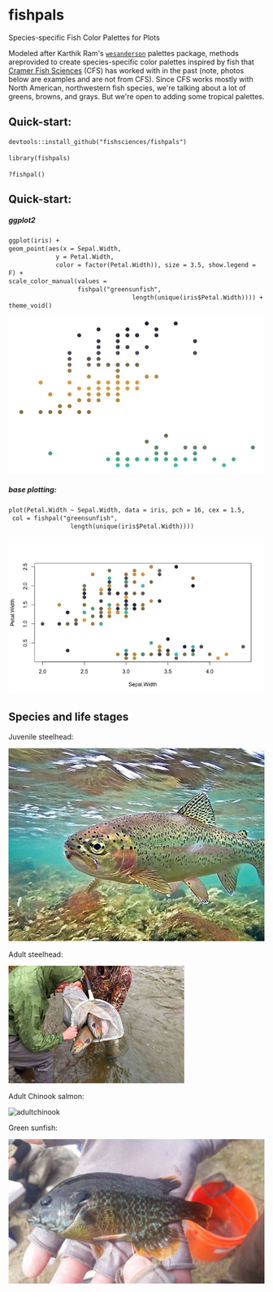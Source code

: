 
<!-- README.md is generated from README.Rmd. Please edit that file -->
fishpals
========

Species-specific Fish Color Palettes for Plots

Modeled after Karthik Ram's [`wesanderson`](https://CRAN.R-project.org/package=wesanderson) palettes package, methods areprovided to create species-specific color palettes inspired by fish that [Cramer Fish Sciences](http://www.fishsciences.net/) (CFS) has worked with in the past (note, photos below are examples and are not from CFS). Since CFS works mostly with North American, northwestern fish species, we're talking about a lot of greens, browns, and grays. But we're open to adding some tropical palettes.

Quick-start:
-----------------------
    devtools::install_github("fishsciences/fishpals")

    library(fishpals)

    ?fishpal()
    
Quick-start:
-----------------------

##### ggplot2
    ggplot(iris) +
    geom_point(aes(x = Sepal.Width, 
                 y = Petal.Width, 
                 color = factor(Petal.Width)), size = 3.5, show.legend = F) +
    scale_color_manual(values = 
                       fishpal("greensunfish", 
                                      length(unique(iris$Petal.Width)))) +  theme_void()
![ggplot_ex](https://github.com/fishsciences/fishpals/blob/master/fishphotos/ggplot_example.jpeg)

 ##### base plotting:                    
    plot(Petal.Width ~ Sepal.Width, data = iris, pch = 16, cex = 1.5,
     col = fishpal("greensunfish", 
                     length(unique(iris$Petal.Width))))
![base_ex](https://github.com/fishsciences/fishpals/blob/master/fishphotos/Baseplot_example.jpeg)

Species and life stages
-----------------------

Juvenile steelhead:

![juvenilesteelehad2](https://raw.githubusercontent.com/fishsciences/fishpals/master/fishphotos/juvenile_steelhead2.jpg)

Adult steelhead: 

![adultsteelhead](https://github.com/fishsciences/fishpals/blob/master/fishphotos/adult_steelhead2.jpg)

Adult Chinook salmon:

![adultchinook](https://c1.staticflickr.com/9/8614/30177831831_4194c59228_b.jpg)

Green sunfish:

![greensunfish](https://raw.githubusercontent.com/fishsciences/fishpals/master/fishphotos/green_sunfish.jpg)
